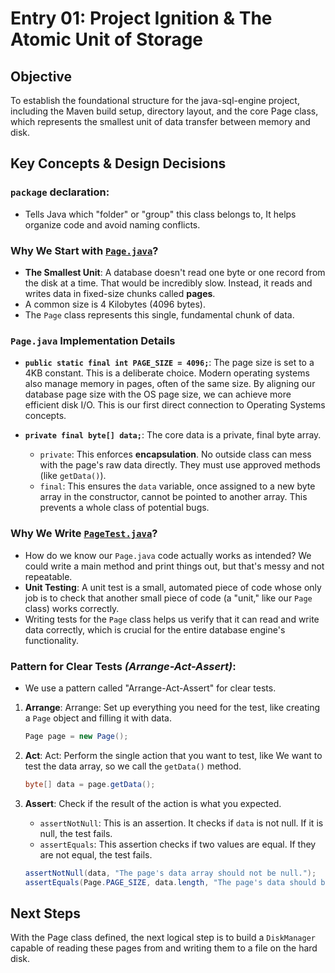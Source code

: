 # Entry 01: Project Ignition & The Atomic Unit of Storage

## Objective
To establish the foundational structure for the java-sql-engine project, including the Maven build setup, directory layout, and the core Page class, which represents the smallest unit of data transfer between memory and disk.

## Key Concepts & Design Decisions

### `package` declaration:
- Tells Java which "folder" or "group" this class belongs to, It helps organize code and avoid naming conflicts.

### Why We Start with [`Page.java`](../../src/main/java/com/loki/minidb/storage/Page.java)?
- **The Smallest Unit**: A database doesn't read one byte or one record from the disk at a time. That would be incredibly slow. Instead, it reads and writes data in fixed-size chunks called **pages**. 
- A common size is 4 Kilobytes (4096 bytes). 
- The `Page` class represents this single, fundamental chunk of data.

### `Page.java` Implementation Details

- **`public static final int PAGE_SIZE = 4096;`**: The page size is set to a 4KB constant. This is a deliberate choice. Modern operating systems also manage memory in pages, often of the same size. By aligning our database page size with the OS page size, we can achieve more efficient disk I/O. This is our first direct connection to Operating Systems concepts.

- **`private final byte[] data;`**: The core data is a private, final byte array.
    - `private`: This enforces **encapsulation**. No outside class can mess with the page's raw data directly. They must use approved methods (like `getData()`).
    - `final`: This ensures the `data` variable, once assigned to a new byte array in the constructor, cannot be pointed to another array. This prevents a whole class of potential bugs.

### Why We Write [`PageTest.java`](../../src/test/java/com/loki/minidb/storage/PageTest.java)?
- How do we know our `Page.java` code actually works as intended? We could write a main method and print things out, but that's messy and not repeatable.
- **Unit Testing**: A unit test is a small, automated piece of code whose only job is to check that another small piece of code (a "unit," like our `Page` class) works correctly.
- Writing tests for the `Page` class helps us verify that it can read and write data correctly, which is crucial for the entire database engine's functionality.

### Pattern for Clear Tests *(Arrange-Act-Assert)*:
- We use a pattern called "Arrange-Act-Assert" for clear tests.
1. **Arrange**: Arrange: Set up everything you need for the test, like creating a `Page` object and filling it with data.
    ```java
    Page page = new Page();
    ```
2. **Act**: Act: Perform the single action that you want to test, like We want to test the data array, so we call the `getData()` method.
    ```java
    byte[] data = page.getData();
    ```
3. **Assert**: Check if the result of the action is what you expected.

    - `assertNotNull`: This is an assertion. It checks if `data` is not null. If it is null, the test fails.
    - `assertEquals`: This assertion checks if two values are equal. If they are not equal, the test fails.
    ```java
    assertNotNull(data, "The page's data array should not be null.");
    assertEquals(Page.PAGE_SIZE, data.length, "The page's data should be exactly PAGE_SIZE bytes long.");
    ```

## Next Steps
With the Page class defined, the next logical step is to build a `DiskManager` capable of reading these pages from and writing them to a file on the hard disk.
